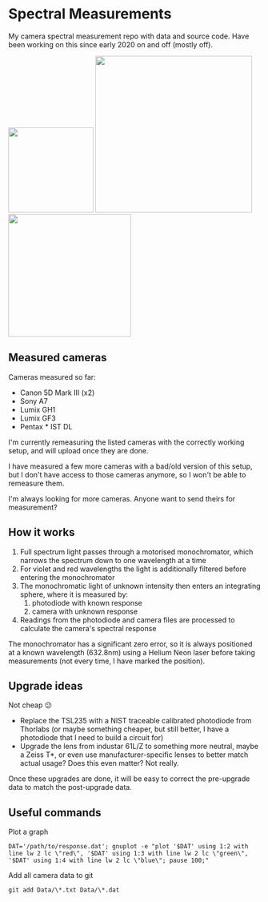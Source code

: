 # Spectral Measurements

My camera spectral measurement repo with data and source code. Have been working on this since early 2020 on and off (mostly off).

<img src="https://user-images.githubusercontent.com/23642861/144692391-57ce9639-8922-4689-961b-6ae15a40ab84.jpg" width="170"> <img src="https://user-images.githubusercontent.com/23642861/144686777-f576c793-c779-4354-8aaf-614a1862b31c.jpg" width="313"> <img src="https://user-images.githubusercontent.com/23642861/146589733-3cd6d355-fbcd-4ee3-8e5e-60af4300f4f6.png" width="245">

## Measured cameras

Cameras measured so far:

- Canon 5D Mark III (x2)
- Sony A7
- Lumix GH1
- Lumix GF3
- Pentax * IST DL

I'm currently remeasuring the listed cameras with the correctly working setup, and will upload once they are done.

I have measured a few more cameras with a bad/old version of this setup, but I don't have access to those cameras anymore, so I won't be able to remeasure them.

I'm always looking for more cameras. Anyone want to send theirs for measurement?

## How it works

1. Full spectrum light passes through a motorised monochromator, which narrows the spectrum down to one wavelength at a time
2. For violet and red wavelengths the light is additionally filtered before entering the monochromator
3. The monochromatic light of unknown intensity then enters an integrating sphere, where it is measured by:
    1. photodiode with known response
    2. camera with unknown response
4. Readings from the photodiode and camera files are processed to calculate the camera's spectral response

The monochromator has a significant zero error, so it is always positioned at a known wavelength (632.8nm) using a Helium Neon laser before taking measurements (not every time, I have marked the position).

## Upgrade ideas

Not cheap 😕

- Replace the TSL235 with a NIST traceable calibrated photodiode from Thorlabs (or maybe something cheaper, but still better, I have a photodiode that I need to build a circuit for)
- Upgrade the lens from industar 61L/Z to something more neutral, maybe a Zeiss T*, or even use manufacturer-specific lenses to better match actual usage? Does this even matter? Not really.

Once these upgrades are done, it will be easy to correct the pre-upgrade data to match the post-upgrade data.


## Useful commands

Plot a graph
```
DAT='/path/to/response.dat'; gnuplot -e "plot '$DAT' using 1:2 with line lw 2 lc \"red\", '$DAT' using 1:3 with line lw 2 lc \"green\", '$DAT' using 1:4 with line lw 2 lc \"blue\"; pause 100;"
```

Add all camera data to git
```
git add Data/\*.txt Data/\*.dat
```
